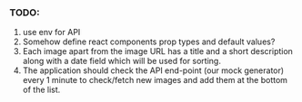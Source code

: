### TODO: 
1. use env for API
2. Somehow define react components prop types and default values?
3. Each image apart from the image URL has a title and a short description along with a date field which will be used for sorting.
4. The application should check the API end-point (our mock generator) every 1 minute to check/fetch new images and add them at the bottom of the list.
